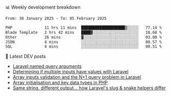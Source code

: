 📊 Weekly development breakdown
<!--START_SECTION:waka-->

```txt
From: 30 January 2025 - To: 05 February 2025

PHP              11 hrs 11 mins  ███████████████████▒░░░░░   77.14 %
Blade Template   2 hrs 42 mins   ████▓░░░░░░░░░░░░░░░░░░░░   18.68 %
Other            26 mins         ▓░░░░░░░░░░░░░░░░░░░░░░░░   03.00 %
JSON             4 mins          ░░░░░░░░░░░░░░░░░░░░░░░░░   00.57 %
SQL              4 mins          ░░░░░░░░░░░░░░░░░░░░░░░░░   00.51 %
```

<!--END_SECTION:waka-->

📕 Latest DEV posts
<!-- BLOG-POST-LIST:START -->
- [Laravel named query arguments](https://dev.to/michaelvickersuk/laravel-named-query-arguments-28kd)
- [Determining if multiple inputs have values with Laravel](https://dev.to/michaelvickersuk/determining-if-multiple-inputs-have-values-with-laravel-km6)
- [Array inputs validation and the N+1 query problem in Laravel](https://dev.to/michaelvickersuk/array-inputs-validation-and-the-n1-query-problem-in-laravel-2agb)
- [Array initialisation and key data types in PHP](https://dev.to/michaelvickersuk/array-initialisation-and-key-data-types-in-php-1e5b)
- [Same string, different output... how Laravel&#39;s slug &amp; snake helpers differ](https://dev.to/michaelvickersuk/same-string-different-output-how-laravels-slug-snake-helpers-differ-1ccj)
<!-- BLOG-POST-LIST:END -->
